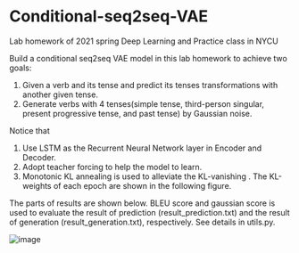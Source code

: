 # Conditional-seq2seq-VAE
Lab homework of 2021 spring Deep Learning and Practice class in NYCU


Build a conditional seq2seq VAE model in this lab homework to achieve two goals: 

1. Given a verb and its tense and predict its tenses transformations with another given tense.
2. Generate verbs with 4 tenses(simple tense, third-person singular, present progressive tense, and past tense) by Gaussian noise.


Notice that 
1. Use LSTM as the Recurrent Neural Network layer in Encoder and Decoder.
2. Adopt teacher forcing to help the model to learn.
3. Monotonic KL annealing is used to alleviate the KL-vanishing . The KL-weights of each epoch are shown in the following figure.


The parts of results are shown below. BLEU score and gaussian score is used to evaluate the result of prediction (result_prediction.txt) and the result of generation (result_generation.txt), respectively. See details in utils.py.

![image](https://user-images.githubusercontent.com/69135204/124858643-0afe3680-dfe1-11eb-9359-e9626fac3474.png)

